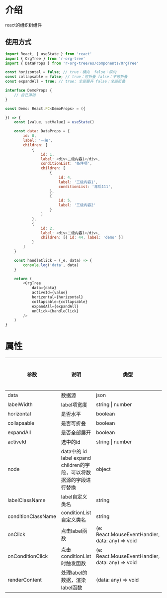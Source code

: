 # 介绍

react的组织树组件


## 使用方式

```js
import React, { useState } from 'react'
import { OrgTree } from 'r-org-tree'
import { DataProps } from 'r-org-tree/es/components/OrgTree'

const horizontal = false; // true：横向  false：纵向
const collapsable = false; // true：可折叠 false：不可折叠 
const expandAll = true; // true: 全部展开 false：全部折叠 

interface DemoProps {
	// 自己添加
}

const Demo: React.FC<DemoProps> = ({

}) => {
	const [value, setValue] = useState()

	const data: DataProps = {
		id: 0,
		label: '一级',
		children: [
			{
				id: 1,
				label: <div>二级内容1</div>,
				conditionList: '条件项',
				children: [
					{
						id: 4,
						label: '三级内容1',
						conditionList: '年后111',
					},
					{
						id: 5,
						label: '三级内容2'
					}
				]
			},
			{
				id: 2,
				label: <div>二级内容1</div>,
				children: [{ id: 44, label: 'demo' }]
			}
		]
	}

	const handleClick = (_e, data) => {
		console.log('data', data)
	}

	return (
		<OrgTree
			data={data}
			activeId={value}
			horizontal={horizontal}
			collapsable={collapsable}
			expandAll={expandAll}
			onClick={handleClick}
		/>
	)
}

```



# 属性

| 参数               | 说明                                                         | 类型                                                         | 默认值                                                       | 是否必填 |
| ------------------ | ------------------------------------------------------------ | ------------------------------------------------------------ | ------------------------------------------------------------ | -------- |
| data               | 数据源                                                       | json                                                         | -                                                            | 是       |
| labelWidth         | label项宽度                                                  | string \| number                                             | -                                                            | 否       |
| horizontal         | 是否水平                                                     | boolean                                                      | false                                                        | 否       |
| collapsable        | 是否可折叠                                                   | boolean                                                      | false                                                        | 否       |
| expandAll          | 是否全部展开                                                 | boolean                                                      | false                                                        | 否       |
| activeId           | 选中的id                                                     | string \| number                                             | -                                                            | 否       |
| node               | data中的 id label expand      children的字段，可以将数据源的字段进行替换 | object                                                       | {id: 'id',label: 'label',expand: 'expand',children: 'children'} | 否       |
| labelClassName     | label自定义类名                                              | string                                                       | -                                                            | 否       |
| conditionClassName | conditionList自定义类名                                      | string                                                       | -                                                            | 否       |
| onClick            | 点击label函数                                                | (e: React.MouseEventHandler<HTMLElement>, data: any) => void | -                                                            | 否       |
| onConditionClick   | 点击conditionList时触发函数                                  | (e: React.MouseEventHandler<HTMLElement>, data: any) => void | -                                                            |          |
| renderContent      | 处理label的数据，渲染label函数                               | (data: any) => void                                          | -                                                            | 否       |

